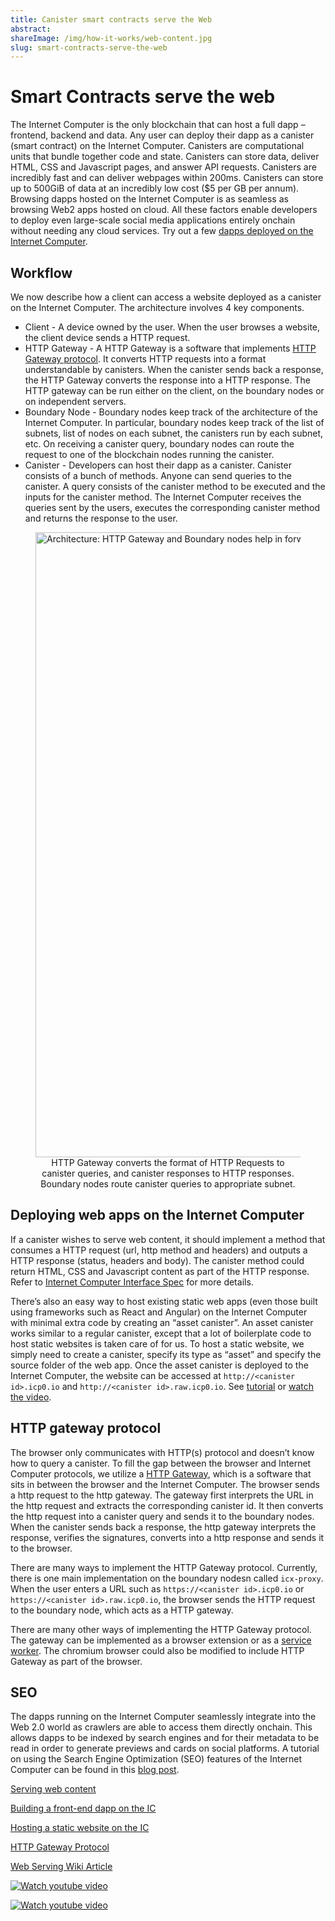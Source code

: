 ```yaml
---
title: Canister smart contracts serve the Web
abstract:
shareImage: /img/how-it-works/web-content.jpg
slug: smart-contracts-serve-the-web
---
```


# Smart Contracts serve the web

The Internet Computer is the only blockchain that can host a full dapp – frontend, backend and data. Any user can deploy their dapp as a canister (smart contract) on the Internet Computer. Canisters are computational units that bundle together code and state. Canisters can store data, deliver HTML, CSS and Javascript pages, and answer API requests. Canisters are incredibly fast and can deliver webpages within 200ms. Canisters can store up to 500GiB of data at an incredibly low cost ($5 per GB per annum). Browsing dapps hosted on the Internet Computer is as seamless as browsing Web2 apps hosted on cloud. All these factors enable developers to deploy even large-scale social media applications entirely onchain without needing any cloud services. Try out a few [dapps deployed on the Internet Computer](https://internetcomputer.org/ecosystem/).

## Workflow

We now describe how a client can access a website deployed as a canister on the Internet Computer. The architecture involves 4 key components.

- Client - A device owned by the user. When the user browses a website, the client device sends a HTTP request.
- HTTP Gateway - A HTTP Gateway is a software that implements [HTTP Gateway protocol](/docs/references/ic-interface-spec#http-gateway). It converts HTTP requests into a format understandable by canisters. When the canister sends back a response, the HTTP Gateway converts the response into a HTTP response. The HTTP gateway can be run either on the client, on the boundary nodes or on independent servers.
- Boundary Node - Boundary nodes keep track of the architecture of the Internet Computer. In particular, boundary nodes keep track of the list of subnets, list of nodes on each subnet, the canisters run by each subnet, etc. On receiving a canister query, boundary nodes can route the request to one of the blockchain nodes running the canister.
- Canister - Developers can host their dapp as a canister. Canister consists of a bunch of methods. Anyone can send queries to the canister. A query consists of the canister method to be executed and the inputs for the canister method. The Internet Computer receives the queries sent by the users, executes the corresponding canister method and returns the response to the user.

<figure>
<img src="/img/how-it-works/web_access.png" alt="Architecture: HTTP Gateway and Boundary nodes help in forwarding HTTP Request to canisters" title="HTTP Gateway converts the format of messages and Boundary nodes route the message to appropriate subnet" align="center" style="width:1000px" />
<figcaption align="center">
HTTP Gateway converts the format of HTTP Requests to canister queries, and canister responses to HTTP responses.<br />
Boundary nodes route canister queries to appropriate subnet.
</figcaption>
</figure>

<!-- After a developer deploys an app as a canister, he gets the canister id of the created canister. Any user can then access the website for the app at a URL of the form `http://<canister id>.icp0.io` or `http://<canister id>.raw.icp0.io`. When the user enters the above URL on his browser, the browser contacts DNS service, which resolves the icp0.io domain to an IP address of a boundary node. The browser then makes a HTTP request to the boundary node.  -->

## Deploying web apps on the Internet Computer

If a canister wishes to serve web content, it should implement a method that consumes a HTTP request (url, http method and headers) and outputs a HTTP response (status, headers and body). The canister method could return HTML, CSS and Javascript content as part of the HTTP response. Refer to [Internet Computer Interface Spec](/docs/references/ic-interface-spec#ic-http_request) for more details.

There’s also an easy way to host existing static web apps (even those built using frameworks such as React and Angular) on the Internet Computer with minimal extra code by creating an “asset canister”. An asset canister works similar to a regular canister, except that a lot of boilerplate code to host static websites is taken care of for us. To host a static website, we simply need to create a canister, specify its type as “asset” and specify the source folder of the web app. Once the asset canister is deployed to the Internet Computer, the website can be accessed at `http://<canister id>.icp0.io` and `http://<canister id>.raw.icp0.io`. See [tutorial](/docs/references/samples/hosting/static-website//) or [watch the video](https://www.youtube.com/watch?v=JAQ1dkFvfPI).

## HTTP gateway protocol

The browser only communicates with HTTP(s) protocol and doesn’t know how to query a canister. To fill the gap between the browser and Internet Computer protocols, we utilize a [HTTP Gateway](/docs/references/ic-interface-spec#http-gateway), which is a software that sits in between the browser and the Internet Computer. The browser sends a http request to the http gateway. The gateway first interprets the URL in the http request and extracts the corresponding canister id. It then converts the http request into a canister query and sends it to the boundary nodes. When the canister sends back a response, the http gateway interprets the response, verifies the signatures, converts into a http response and sends it to the browser.

There are many ways to implement the HTTP Gateway protocol. Currently, there is one main implementation on the boundary nodesn called `icx-proxy`. When the user enters a URL such as `https://<canister id>.icp0.io` or `https://<canister id>.raw.icp0.io`, the browser sends the HTTP request to the boundary node, which acts as a HTTP gateway.

There are many other ways of implementing the HTTP Gateway protocol. The gateway can be implemented as a browser extension or as a [service worker](https://web.dev/learn/pwa/service-workers/). The chromium browser could also be modified to include HTTP Gateway as part of the browser.

## SEO

The dapps running on the Internet Computer seamlessly integrate into the Web 2.0 world as crawlers are able to access them directly onchain. This allows dapps to be indexed by search engines and for their metadata to be read in order to generate previews and cards on social platforms. A tutorial on using the Search Engine Optimization (SEO) features of the Internet Computer can be found in this [blog post](https://medium.com/dfinity/how-to-configure-dapps-for-social-platform-previews-and-seo-62a55ee63d33).

[Serving web content](https://internetcomputer.org/capabilities/serve-web-content/)

[Building a front-end dapp on the IC](https://medium.com/dfinity/building-a-front-end-dapp-on-the-internet-computer-55985f0a595b)

[Hosting a static website on the IC](/docs/references/samples/hosting/static-website//)

[HTTP Gateway Protocol](/docs/references/ic-interface-spec#http-gateway)

[Web Serving Wiki Article](https://wiki.internetcomputer.org/wiki/Web_Serving)

[![Watch youtube video](https://i.ytimg.com/vi/JAQ1dkFvfPI/maxresdefault.jpg)](https://www.youtube.com/watch?v=JAQ1dkFvfPI)

[![Watch youtube video](https://i.ytimg.com/vi/b_nc6yx5_DQ/maxresdefault.jpg)](https://www.youtube.com/watch?v=b_nc6yx5_DQ)

